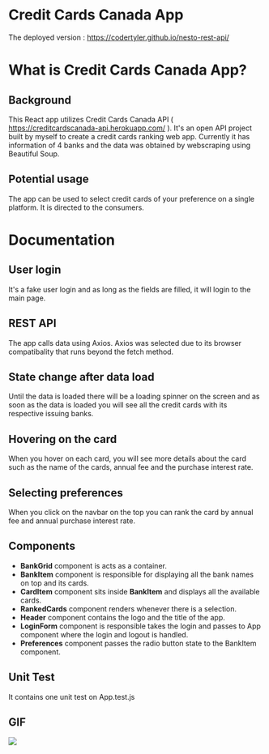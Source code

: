 # Credit Cards Canada App 

The deployed version : https://codertyler.github.io/nesto-rest-api/

# What is Credit Cards Canada App? 

## Background 

This React app utilizes Credit Cards Canada API ( https://creditcardscanada-api.herokuapp.com/ ). It's an open API project built by myself to create a credit cards ranking web app. Currently it has information of 4 banks and the data was obtained by webscraping using Beautiful Soup.

## Potential usage

The app can be used to select credit cards of your preference on a single platform. It is directed to the consumers.

# Documentation

## User login

It's a fake user login and as long as the fields are filled, it will login to the main page.

## REST API

The app calls data using Axios. Axios was selected due to its browser compatibality that runs beyond the fetch method. 

## State change after data load

Until the data is loaded there will be a loading spinner on the screen and as soon as the data is loaded you will see all the credit cards with its respective issuing banks. 

## Hovering on the card

When you hover on each card, you will see more details about the card such as the name of the cards, annual fee and the purchase interest rate. 

## Selecting preferences 

When you click on the navbar on the top you can rank the card by annual fee and annual purchase interest rate. 

## Components

- **BankGrid** component is acts as a container.
- **BankItem** component is responsible for displaying all the bank names on top and its cards.
- **CardItem** component sits inside **BankItem** and displays all the available cards.
- **RankedCards** component renders whenever there is a selection.
- **Header** component contains the logo and the title of the app.
- **LoginForm** component is responsible takes the login and passes to App component where the login and logout is handled.
- **Preferences** component passes the radio button state to the BankItem component.

## Unit Test

It contains one unit test on App.test.js

## GIF

![](https://github.com/codertyler/nesto-rest-api/blob/master/public/screenrecording.gif)

